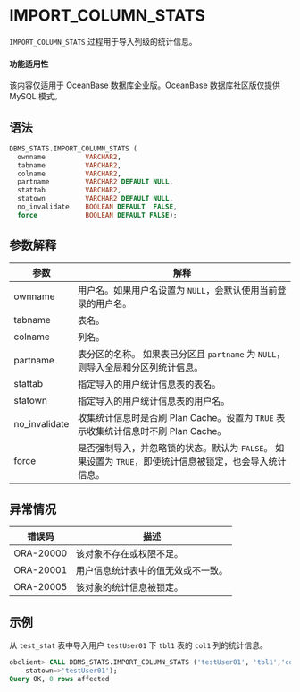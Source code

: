 # IMPORT_COLUMN_STATS 

`IMPORT_COLUMN_STATS` 过程用于导入列级的统计信息。

  <main id="notice" >
    <h4>功能适用性</h4>
    <p>该内容仅适用于 OceanBase 数据库企业版。OceanBase 数据库社区版仅提供 MySQL 模式。</p>
  </main>

## 语法 

```sql
DBMS_STATS.IMPORT_COLUMN_STATS (
  ownname          VARCHAR2, 
  tabname          VARCHAR2, 
  colname          VARCHAR2,
  partname         VARCHAR2 DEFAULT NULL,
  stattab          VARCHAR2, 
  statown          VARCHAR2 DEFAULT NULL,
  no_invalidate    BOOLEAN DEFAULT  FALSE,
  force            BOOLEAN DEFAULT FALSE);
```

## 参数解释 

|      参数       |                                      解释                                   |
|---------------|------------------------------------------------------------------------------|
| ownname       | 用户名。如果用户名设置为 `NULL`，会默认使用当前登录的用户名。                     |
| tabname       | 表名。                                                               |
| colname       | 列名。                                                                        |
| partname      | 表分区的名称。 如果表已分区且 `partname` 为 `NULL`，则导入全局和分区列统计信息。   |
| stattab       | 指定导入的用户统计信息表的表名。                                                 |
| statown       | 指定导入的用户统计信息表的用户名。                                                |
| no_invalidate |  收集统计信息时是否刷 Plan Cache。设置为 `TRUE` 表示收集统计信息时不刷 Plan Cache。      |
| force         | 是否强制导入，并忽略锁的状态。默认为 `FALSE`。 如果设置为 `TRUE`，即使统计信息被锁定，也会导入统计信息。 |



## 异常情况 

|    错误码    |        描述         |
|-----------|-------------------|
| ORA-20000 | 该对象不存在或权限不足。      |
| ORA-20001 | 用户信息统计表中的值无效或不一致。 |
| ORA-20005 | 该对象的统计信息被锁定。      |


## 示例 

从 `test_stat` 表中导入用户 `testUser01` 下 `tbl1` 表的 `col1` 列的统计信息。

```sql
obclient> CALL DBMS_STATS.IMPORT_COLUMN_STATS ('testUser01', 'tbl1','col1',null, stattab=>'test_stat', 
    statown=>'testUser01');
Query OK, 0 rows affected
```


